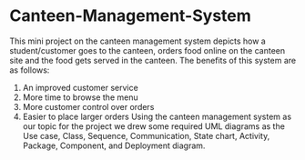 # Canteen-Management-System

This mini project on the canteen management system depicts how a student/customer goes to the canteen, orders food online on the canteen site and the food gets served in the canteen. 
The benefits of this system are as follows:
1.	An improved customer service
2.	More time to browse the menu
3.	More customer control over orders
4.	Easier to place larger orders
Using the canteen management system as our topic for the project we drew some required UML diagrams as the Use case, Class, Sequence, Communication, State chart, Activity, Package, Component, and Deployment diagram.       
